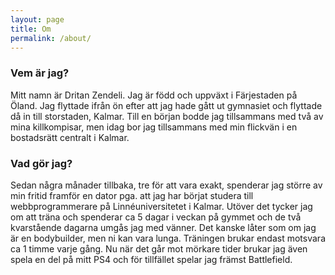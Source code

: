 ```yaml
---
layout: page
title: Om
permalink: /about/
---
```



<h3>Vem är jag?</h3>
<p>Mitt namn är Dritan Zendeli. Jag är född och uppväxt i Färjestaden på Öland. Jag flyttade ifrån ön efter att jag hade gått ut gymnasiet och flyttade då in till storstaden, Kalmar. Till en början bodde jag tillsammans med två av mina killkompisar, men idag bor jag tillsammans med min flickvän i en bostadsrätt centralt i Kalmar.</p>
<h3>Vad gör jag?</h3>
<p>Sedan några månader tillbaka, tre för att vara exakt, spenderar jag större av min fritid framför en dator pga. att jag har börjat studera till webbprogrammerare på Linnéuniversitetet i Kalmar. Utöver det tycker jag om att träna och spenderar ca 5 dagar i veckan på gymmet och de två kvarstående dagarna umgås jag med vänner. Det kanske låter som om jag är en bodybuilder, men ni kan vara lunga. Träningen brukar endast motsvara ca 1 timme varje gång. Nu när det går mot mörkare tider brukar jag även spela en del på mitt PS4 och för tillfället spelar jag främst Battlefield.</p>

